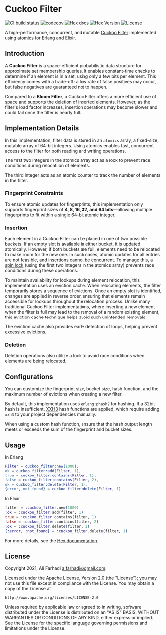 # Cuckoo Filter

[![CI build status](https://github.com/farhadi/cuckoo_filter/workflows/CI/badge.svg)](https://github.com/farhadi/cuckoo_filter/actions?query=workflow%3ACI)
[![codecov](https://codecov.io/gh/farhadi/cuckoo_filter/branch/main/graph/badge.svg)](https://codecov.io/gh/farhadi/cuckoo_filter)
[![Hex docs](http://img.shields.io/badge/hex.pm-docs-green.svg?style=flat)](https://hexdocs.pm/cuckoo_filter)
[![Hex Version](http://img.shields.io/hexpm/v/cuckoo_filter.svg?style=flat)](https://hex.pm/packages/cuckoo_filter)
[![License](http://img.shields.io/hexpm/l/cuckoo_filter.svg?style=flat)](https://github.com/farhadi/cuckoo_filter/blob/master/LICENSE)

A high-performance, concurrent, and mutable [Cuckoo Filter](https://www.cs.cmu.edu/~dga/papers/cuckoo-conext2014.pdf)
implemented using [atomics](https://erlang.org/doc/man/atomics.html) for Erlang and Elixir.

## Introduction

A **Cuckoo Filter** is a space-efficient probabilistic data structure for approximate
set membership queries. It enables constant-time checks to determine if an element
is in a set, using only a few bits per element. This efficiency comes with a trade-off:
a low rate of false positives may occur, but false negatives are guaranteed not to happen.

Compared to a **Bloom Filter**, a Cuckoo Filter offers a more efficient use of space and
supports the deletion of inserted elements. However, as the filter's load factor increases,
insertion operations may become slower and could fail once the filter is nearly full.

## Implementation Details

In this implementation, filter data is stored in an `atomics` array, a fixed-size, mutable
array of 64-bit integers. Using atomics enables fast, concurrent access to the filter
for both reading and writing operations.

The first two integers in the atomics array act as a lock to prevent race conditions
during relocatiion of elements.

The third integer acts as an atomic counter to track the number of elements in the filter.

### Fingerprint Constraints

To ensure atomic updates for fingerprints, this implementation only supports fingerprint
sizes of **4, 8, 16, 32, and 64 bits**—allowing multiple fingerprints to fit within a single
64-bit atomic integer.

### Insertion

Each element in a Cuckoo Filter can be placed in one of two possible buckets. If an empty
slot is available in either bucket, it is updated atomically. However, if both buckets
are full, elements need to be relocated to make room for the new one. In such cases,
atomic updates for all entries are not feasible, and insertions cannot be concurrent.
To manage this, a [spin lock](https://github.com/farhadi/spinlock) (using the first two
integers in the atomics array) prevents race conditions during these operations.

To maintain availability for lookups during element relocation, this implementation uses
an eviction cache. When relocating elements, the filter temporarily stores a sequence of
evictions. Once an empty slot is identified, changes are applied in reverse order,
ensuring that elements remain accessible for lookups throughout the relocation process.
Unlike many traditional Cuckoo Filter implementations, where inserting a new element
when the filter is full may lead to the removal of a random existing element,
this eviction cache technique helps avoid such unintended removals.

The eviction cache also provides early detection of loops, helping prevent excessive
evictions.

### Deletion

Deletion operations also utilize a lock to avoid race conditions when elements are
being relocated.

## Configurations

You can customize the fingerprint size, bucket size, hash function, and the maximum
number of evictions when creating a new filter.

By default, this implementation uses `erlang:phash2` for hashing. If a 32bit hash is
insufficient, [XXH3](https://github.com/farhadi/xxh3) hash functions are applied,
which require adding `xxh3` to your project dependencies manually.

When using a custom hash function, ensure that the hash output length meets or exceeds
the sum of the fingerprint and bucket sizes.

## Usage

In Erlang

```erlang
Filter = cuckoo_filter:new(1000),
ok = cuckoo_filter:add(Filter, 1),
true = cuckoo_filter:contains(Filter, 1),
false = cuckoo_filter:contains(Filter, 2),
ok = cuckoo_filter:delete(Filter, 1),
{error, not_found} = cuckoo_filter:delete(Filter, 1).
```

In Elixir

```elixir
filter = :cuckoo_filter.new(1000)
:ok = :cuckoo_filter.add(filter, 1)
true = :cuckoo_filter.contains(filter, 1)
false = :cuckoo_filter.contains(filter, 2)
:ok = :cuckoo_filter.delete(filter, 1)
{:error, :not_found} = :cuckoo_filter.delete(filter, 1)
```

For more details, see the [Hex documentation](https://hexdocs.pm/cuckoo_filter).

## License

Copyright 2021, Ali Farhadi <a.farhadi@gmail.com>.

Licensed under the Apache License, Version 2.0 (the "License");
you may not use this file except in compliance with the License.
You may obtain a copy of the License at

    http://www.apache.org/licenses/LICENSE-2.0

Unless required by applicable law or agreed to in writing, software
distributed under the License is distributed on an "AS IS" BASIS,
WITHOUT WARRANTIES OR CONDITIONS OF ANY KIND, either express or implied.
See the License for the specific language governing permissions and
limitations under the License.
